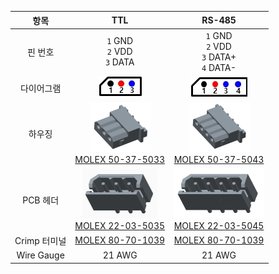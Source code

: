 
|항목|TTL|RS-485|
|:---:|:---:|:---:|
|핀 번호|`1` GND<br>`2` VDD<br>`3` DATA|`1` GND<br>`2` VDD<br>`3` DATA+<br>`4` DATA-|
|다이어그램|![](/assets/images/dxl/molex_22035035_diagram.png)|![](/assets/images/dxl/molex_22035045_diagram.png)|
|하우징|![](/assets/images/dxl/molex_50375033.png)<br />[MOLEX 50-37-5033]|![](/assets/images/dxl/molex_50375043.png)<br />[MOLEX 50-37-5043]|
|PCB 헤더|![](/assets/images/dxl/molex_22035035.png)<br />[MOLEX 22-03-5035]|![](/assets/images/dxl/molex_22035045.png)<br />[MOLEX 22-03-5045]|
|Crimp 터미널|[MOLEX 80-70-1039]|[MOLEX 80-70-1039]|
|Wire Gauge|21 AWG|21 AWG|

[MOLEX 50-37-5033]: http://www.molex.com/molex/products/datasheet.jsp?part=active/0050375033_CRIMP_HOUSINGS.xml
[MOLEX 22-03-5035]: http://www.molex.com/molex/products/datasheet.jsp?part=active/0022035035_PCB_HEADERS.xml
[MOLEX 50-37-5043]: http://www.molex.com/molex/products/datasheet.jsp?part=active/0050375043_CRIMP_HOUSINGS.xml
[MOLEX 22-03-5045]: http://www.molex.com/molex/products/datasheet.jsp?part=active/0022035045_PCB_HEADERS.xml
[MOLEX 80-70-1039]: http://www.molex.com/molex/products/datasheet.jsp?part=active/0008701039_CRIMP_TERMINALS.xml

